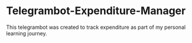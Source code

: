 # Telegrambot-Expenditure-Manager

This telegrambot was created to track expenditure as part of my personal learning journey.
